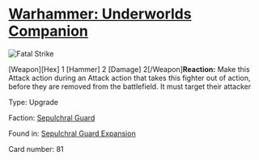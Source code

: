# [Warhammer: Underworlds Companion](https://guidokessels.github.io/wh-underworlds)

  

![Fatal Strike](https://warhammerunderworlds.com/wp-content/uploads/sites/6/2017/12/081_ENG-Fatal-Strike.png)

[Weapon][Hex] 1 [Hammer] 2 [Damage] 2[/Weapon]<b>Reaction:</b> Make this Attack action during an Attack action that takes this fighter out of action, before they are removed from the battlefield. It must target their attacker

Type: Upgrade

Faction: [Sepulchral Guard](https://guidokessels.github.io/wh-underworlds/factions/sepulchral-guard.md)

Found in: [Sepulchral Guard Expansion](https://guidokessels.github.io/wh-underworlds/locations/sepulchral-guard-expansion.md)

Card number: 81
